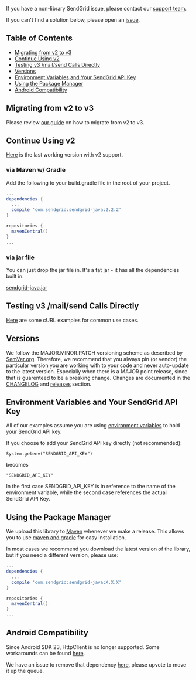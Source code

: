 If you have a non-library SendGrid issue, please contact our [support team](https://support.sendgrid.com).

If you can't find a solution below, please open an [issue](https://github.com/sendgrid/sendgrid-java/issues).


## Table of Contents

* [Migrating from v2 to v3](#migrating)
* [Continue Using v2](#v2)
* [Testing v3 /mail/send Calls Directly](#testing)
* [Versions](#versions)
* [Environment Variables and Your SendGrid API Key](#environment)
* [Using the Package Manager](#package-manager)
* [Android Compatibility](#android)

<a name="migrating"></a>
## Migrating from v2 to v3

Please review [our guide](https://sendgrid.com/docs/Classroom/Send/v3_Mail_Send/how_to_migrate_from_v2_to_v3_mail_send.html) on how to migrate from v2 to v3.

<a name="v2"></a>
## Continue Using v2

[Here](https://github.com/sendgrid/sendgrid-java/tree/b64988f85474e04e9d75e17860d64ffacda1cdff) is the last working version with v2 support.

### via Maven w/ Gradle

Add the following to your build.gradle file in the root of your project.

```groovy
...
dependencies {
  ...
  compile 'com.sendgrid:sendgrid-java:2.2.2'
}

repositories {
  mavenCentral()
}
...
```

### via jar file

You can just drop the jar file in. It's a fat jar - it has all the dependencies built in.

[sendgrid-java.jar](http://repo1.maven.org/maven2/com/sendgrid/sendgrid-java/2.2.2/sendgrid-java-2.2.2-jar.jar)

<a name="testing"></a>
## Testing v3 /mail/send Calls Directly

[Here](https://sendgrid.com/docs/Classroom/Send/v3_Mail_Send/curl_examples.html) are some cURL examples for common use cases.

<a name="versions"></a>
## Versions

We follow the MAJOR.MINOR.PATCH versioning scheme as described by [SemVer.org](http://semver.org). Therefore, we recommend that you always pin (or vendor) the particular version you are working with to your code and never auto-update to the latest version. Especially when there is a MAJOR point release, since that is guarenteed to be a breaking change. Changes are documented in the [CHANGELOG](https://github.com/sendgrid/sendgrid-java/blob/master/CHANGELOG.md) and [releases](https://github.com/sendgrid/sendgrid-java/releases) section.

<a name="environment"></a>
## Environment Variables and Your SendGrid API Key

All of our examples assume you are using [environment variables](https://github.com/sendgrid/sendgrid-java#setup-environment-variables) to hold your SendGrid API key.

If you choose to add your SendGrid API key directly (not recommended):

`System.getenv("SENDGRID_API_KEY")`

becomes

`"SENDGRID_API_KEY"`

In the first case SENDGRID_API_KEY is in reference to the name of the environment variable, while the second case references the actual SendGrid API Key.

<a name="package-manager"></a>
## Using the Package Manager

We upload this library to [Maven](http://repo1.maven.org/maven2/com/sendgrid/sendgrid-java/) whenever we make a release. This allows you to use [maven and gradle](https://maven.apache.org/) for easy installation.

In most cases we recommend you download the latest version of the library, but if you need a different version, please use:

```groovy
...
dependencies {
  ...
  compile 'com.sendgrid:sendgrid-java:X.X.X'
}

repositories {
  mavenCentral()
}
...
```

<a name="android"></a>
## Android Compatibility

Since Android SDK 23, HttpClient is no longer supported. Some workarounds can be found [here](http://stackoverflow.com/questions/32153318/httpclient-wont-import-in-android-studio).

We have an issue to remove that dependency [here](https://github.com/sendgrid/java-http-client/issues/2), please upvote to move it up the queue.